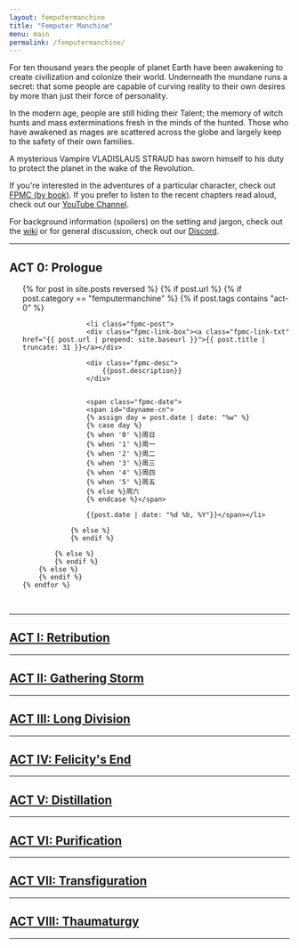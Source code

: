 ```yaml
---
layout: femputermanchine
title: "Femputer Manchine"
menu: main
permalink: /femputermanchine/ 
---
```


<html>
<head>
<meta charset="utf-8">

</head>

<body>

<div id="fpmc-intro">
<p>For ten thousand years the people of planet Earth have been awakening to create civilization and colonize their world. Underneath the mundane runs a secret: that some people are capable of curving reality to their own desires by more than just their force of personality. </p>
<p>In the modern age, people are still hiding their Talent; the memory of witch hunts and mass exterminations fresh in the minds of the hunted. Those who have awakened as mages are scattered across the globe and largely keep to the safety of their own families.</p>
<p>A mysterious Vampire VLADISLAUS STRAUD has sworn himself to his duty to protect the planet in the wake of the Revolution. </p>
<p>If you're interested in the adventures of a particular character, check out <a href="{{ '/femputermanchine/books/' | prepend: site.url }}">FPMC (by book)</a>. If you prefer to listen to the recent chapters read aloud, check out our <a href="https://www.youtube.com/channel/UC2GGSbxdmmy-X7c5wyzE38w">YouTube Channel</a>.</p>
<p>For background information (spoilers) on the setting and jargon, check out the <a href="https://github.com/SplendidStrontium/splendidstrontium.github.io/wiki">wiki</a> or for general discussion, check out our <a href="https://discord.gg/A5PyBpFvE8">Discord</a>.</p>
</div>

<hr>

<h2>ACT 0: Prologue </h2>

<ul>
	{% for post in site.posts reversed %}
        {% if post.url %}
			{% if post.category == "femputermanchine" %}
				{% if post.tags contains "act-0" %}

				    <li class="fpmc-post">
					<div class="fpmc-link-box"><a class="fpmc-link-txt" href="{{ post.url | prepend: site.baseurl }}">{{ post.title | truncate: 31 }}</a></div>

					<div class="fpmc-desc">
						{{post.description}}
					</div>

			
					<span class="fpmc-date">
					<span id="dayname-cn">
					{% assign day = post.date | date: "%w" %}
					{% case day %}
					{% when '0' %}周日
					{% when '1' %}周一
					{% when '2' %}周二
					{% when '3' %}周三
					{% when '4' %}周四
					{% when '5' %}周五
					{% else %}周六
					{% endcase %}</span>

					{{post.date | date: "%d %b, %Y"}}</span></li>
				
				{% else %}
				{% endif %}

			{% else %}	
			{% endif %}
		{% else %}
        {% endif %}
    {% endfor %}
</ul>

<br>

<hr>

<h2><a href="{{ '/femputermanchine/act-i/' | prepend: site.url }}">ACT I: Retribution</a></h2>

<hr>

<h2><a href="{{ '/femputermanchine/act-ii/' | prepend: site.url }}">ACT II: Gathering Storm</a></h2>

<hr>

<h2><a href="{{ '/femputermanchine/act-iii/' | prepend: site.url }}">ACT III: Long Division</a></h2>

<hr>

<h2><a href="{{ '/femputermanchine/act-iv/' | prepend: site.url }}">ACT IV: Felicity's End</a></h2>

<hr>

<h2><a href="{{ '/femputermanchine/act-v/' | prepend: site.url }}">ACT V: Distillation</a></h2>

<hr>

<h2><a href="{{ '/femputermanchine/act-vi/' | prepend: site.url }}">ACT VI: Purification</a></h2>

<hr>

<h2><a href="{{ '/femputermanchine/act-vii/' | prepend: site.url }}">ACT VII: Transfiguration</a></h2>

<hr>

<h2><a href="{{ '/femputermanchine/act-viii/' | prepend: site.url }}">ACT VIII: Thaumaturgy</a></h2>

<hr>


</body>
</html>





